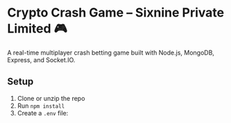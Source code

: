 # Crypto Crash Game – Sixnine Private Limited 🎮

A real-time multiplayer crash betting game built with Node.js, MongoDB, Express, and Socket.IO.

## Setup

1. Clone or unzip the repo
2. Run `npm install`
3. Create a `.env` file:
